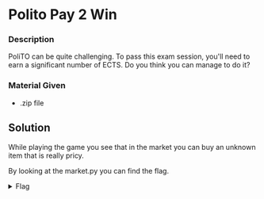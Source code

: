 # Polito Pay 2 Win

### Description

PoliTO can be quite challenging. To pass this exam session, you'll need to earn a significant number of ECTS. Do you think you can manage to do it?

### Material Given

- .zip file

## Solution

While playing the game you see that in the market you can buy an unknown item that is really pricy.

By looking at the market.py you can find the flag.

<details>

  <summary>Flag</summary>

ptm{p4tch1ng_3xecut4bl3s_1s_fun}

</details>
